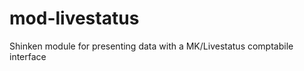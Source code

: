 mod-livestatus
==============

Shinken module for presenting data with a MK/Livestatus comptabile interface
